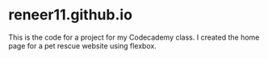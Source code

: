 # reneer11.github.io
This is the code for a project for my Codecademy class. I created the home page for a pet rescue website using flexbox.
